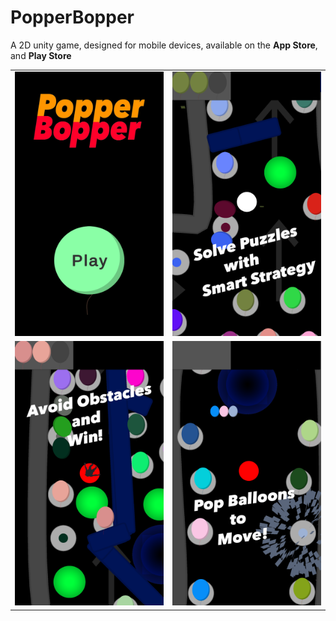 # PopperBopper
A 2D unity game, designed for mobile devices, available on the **App Store**, and **Play Store**

<table>
  <tr>
    <td valign="top">
    <img src="Screenshots/8%20Plus/0%20-%20iPhone%208%20.png" width="250">
    </td>
     <td valign="top">
    <img src="Screenshots/8%20Plus/2%20-%20iPhone%208%20Plus%20.png" width="250">
    </td>
  </tr>
  <tr>
     <td valign="top">
    <img src="Screenshots/8%20Plus/3%20-%20iPhone%208%20Plus.png" width="250">
    </td>
     <td valign="top">
    <img src="Screenshots/8%20Plus/1%20-%20iPhone%208%20Plus.png" width="250">
    </td>
  </tr>
 </table>
